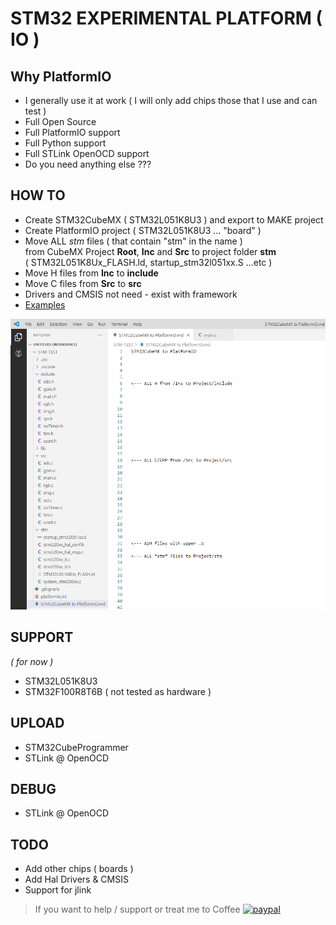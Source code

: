 #  STM32 EXPERIMENTAL PLATFORM ( IO )

## Why PlatformIO
* I generally use it at work ( I will only add chips those that I use and can test )
* Full Open Source
* Full PlatformIO support
* Full Python support
* Full STLink OpenOCD support
* Do you need anything else ???

## HOW TO
* Create STM32CubeMX ( STM32L051K8U3 ) and export to MAKE project
* Create PlatformIO project ( STM32L051K8U3 ... "board" ) 
* Move ALL *stm* files ( that contain "stm" in the name ) <br>from CubeMX Project **Root**, **Inc** and **Src** to project folder **stm** <br> ( STM32L051K8Ux_FLASH.ld, startup_stm32l051xx.S ...etc )
* Move H files from **Inc** to **include**
* Move C files from **Src** to **src**
* Drivers and CMSIS not need - exist with framework
* [Examples](https://github.com/Wiz-IO/wizio-stm/tree/main/examples)

![stm](https://raw.githubusercontent.com/Wiz-IO/LIB/master/STM/STM32CubeMX-PlatformIO.png)

## SUPPORT
_( for now )_
* STM32L051K8U3 
* STM32F100R8T6B ( not tested as hardware )

## UPLOAD
* STM32CubeProgrammer
* STLink @ OpenOCD

## DEBUG
* STLink @ OpenOCD

## TODO
* Add other chips ( boards )
* Add Hal Drivers & CMSIS
* Support for jlink

>If you want to help / support or treat me to Coffee  [![paypal](https://www.paypalobjects.com/en_US/i/btn/btn_donate_SM.gif)](https://www.paypal.com/cgi-bin/webscr?cmd=_s-xclick&hosted_button_id=ESUP9LCZMZTD6)
